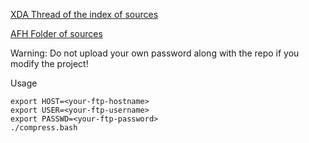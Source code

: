 [XDA Thread of the index of sources](http://forum.xda-developers.com/android/software/sources-android-sources-highly-t3231109)

[AFH Folder of sources](https://www.androidfilehost.com/?w=files&flid=87142)

Warning: Do not upload your own password along with the repo if you modify the project!

Usage 

```shell
export HOST=<your-ftp-hostname>
export USER=<your-ftp-username>
export PASSWD=<your-ftp-password>
./compress.bash
```
